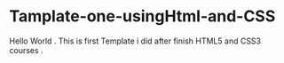 # Tamplate-one-usingHtml-and-CSS
Hello World . This is first Template i did after finish HTML5 and CSS3 courses  . 
